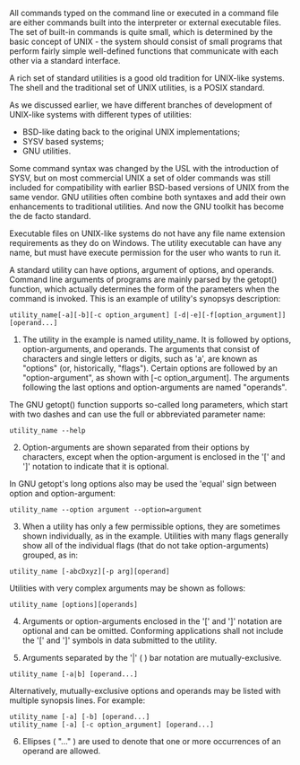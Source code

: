 All commands typed on the command line or executed in a command file are either commands built into the interpreter or external executable files. The set of built-in commands is quite small, which is determined by the basic concept of UNIX - the system should consist of small programs that perform fairly simple well-defined functions that communicate with each other via a standard interface.

A rich set of standard utilities is a good old tradition for UNIX-like systems. The shell and the traditional set of UNIX utilities, is a POSIX standard.

As we discussed earlier, we have different branches of development of UNIX-like systems with different types of utilities:
* BSD-like dating back to the original UNIX implementations;
* SYSV based systems;
* GNU utilities.

Some command syntax was changed by the USL with the introduction of SYSV, but on most commercial UNIX a set of older commands was still included for compatibility with earlier BSD-based versions of UNIX from the same vendor. GNU utilities often combine both syntaxes and add their own enhancements to traditional utilities. And now the GNU toolkit has become the de facto standard.

Executable files on UNIX-like systems do not have any file name extension requirements as they do on Windows. The utility executable can have any name, but must have execute permission for the user who wants to run it.

A standard utility can have options, argument of options, and operands. Command line arguments of programs are mainly parsed by the getopt() function, which actually determines the form of the parameters when the command is invoked. This is an example of utility's synopsys description:
```
utility_name[-a][-b][-c option_argument] [-d|-e][-f[option_argument]][operand...]
```
1. The utility in the example is named utility_name. It is followed by options, option-arguments, and operands. The arguments that consist of <hyphen-minus> characters and single letters or digits, such as 'a', are known as "options" (or, historically, "flags"). Certain options are followed by an "option-argument", as shown with [-c option_argument]. The arguments following the last options and option-arguments are named "operands".

The GNU getopt() function supports so-called long parameters, which start with two dashes and can use the full or abbreviated parameter name:
```
utility_name --help
```

2. Option-arguments are shown separated from their options by <blank> characters, except when the option-argument is enclosed in the '[' and ']' notation to indicate that it is optional.

In GNU getopt's long options also may be used the 'equal' sign between option and option-argument:
```
utility_name --option argument --option=argument
```

3. When a utility has only a few permissible options, they are sometimes shown individually, as in the example. Utilities with many flags generally show all of the individual flags (that do not take option-arguments) grouped, as in:
```
utility_name [-abcDxyz][-p arg][operand]
```
Utilities with very complex arguments may be shown as follows:
```
utility_name [options][operands]
```
4. Arguments or option-arguments enclosed in the '[' and ']' notation are optional and can be omitted. Conforming applications shall not include the '[' and ']' symbols in data submitted to the utility.

5. Arguments separated by the '|' ( <vertical-line>) bar notation are mutually-exclusive.
```
utility_name [-a|b] [operand...]
```
Alternatively, mutually-exclusive options and operands may be listed with multiple synopsis lines.
For example:
```
utility_name [-a] [-b] [operand...]
utility_name [-a] [-c option_argument] [operand...]
```
6. Ellipses ( "..." ) are used to denote that one or more occurrences of an operand are allowed.
